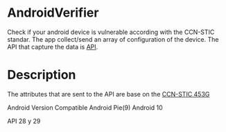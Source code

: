 # AndroidVerifier
Check if your android device is vulnerable according with the CCN-STIC standar. 
The app collect/send an array of configuration of the device. The API that capture the data is  [API](https://github.com/joseeduardorn/verifyWebService).

# Description
The attributes that are sent to the API are base  on the [CCN-STIC 453G](https://www.ccn-cert.cni.es/pdf/guias/series-ccn-stic/400-guias-generales/3588-ccn-stic-453g-guia-practica-de-seguridad-en-dispositvos-moviles-android-9/file.html)

Android Version Compatible
Android Pie(9) 
Android 10

API 28 y 29
